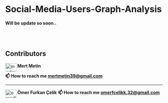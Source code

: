 # Social-Media-Users-Graph-Analysis

**Will be update so soon..**

<br></br>

## Contributors
<a href="https://www.linkedin.com/in/mertmetinn/" target="blank"><img align="left" src="https://raw.githubusercontent.com/rahuldkjain/github-profile-readme-generator/master/src/images/icons/Social/linked-in-alt.svg" alt="mertmetin" height="27" width="36" /></a>
<strong>Mert Metin</strong>

<strong>📫 How to reach me mertmetin39@gmail.com</strong>

---

<a href="https://www.linkedin.com/in/%C3%B6mer-furkan-%C3%A7elik-012b39255/" target="blank"><img align="left" src="https://raw.githubusercontent.com/rahuldkjain/github-profile-readme-generator/master/src/images/icons/Social/linked-in-alt.svg" alt="omerfurkancelik" height="27" width="36" /></a>
<strong>Ömer Furkan Çelik</strong>
<strong>📫 How to reach me omerfcelikk.32@gmail.com</strong>
